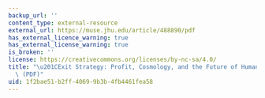 ```yaml
---
backup_url: ''
content_type: external-resource
external_url: https://muse.jhu.edu/article/488890/pdf
has_external_licence_warning: true
has_external_license_warning: true
is_broken: ''
license: https://creativecommons.org/licenses/by-nc-sa/4.0/
title: "\u201CExit Strategy: Profit, Cosmology, and the Future of Humans in Space.\u201D\
  \ (PDF)"
uid: 1f2bae51-b2ff-4069-9b3b-4fb4461fea58
---
```

